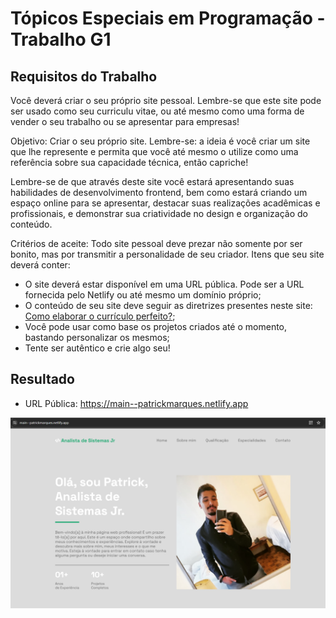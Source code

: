 # Tópicos Especiais em Programação - Trabalho G1

## Requisitos do Trabalho

Você deverá criar o seu próprio site pessoal. Lembre-se que este site pode ser usado como seu curriculu vitae, ou
até mesmo como uma forma de vender o seu trabalho ou se apresentar para empresas!

Objetivo: Criar o seu próprio site. Lembre-se: a ideia é você criar um site que lhe represente e permita que você
até mesmo o utilize como uma referência sobre sua capacidade técnica, então capriche!

Lembre-se de que através deste site você estará apresentando suas habilidades de desenvolvimento frontend,
bem como estará criando um espaço online para se apresentar, destacar suas realizações acadêmicas e
profissionais, e demonstrar sua criatividade no design e organização do conteúdo.

Critérios de aceite: Todo site pessoal deve prezar não somente por ser bonito, mas por transmitir a personalidade
de seu criador. Itens que seu site deverá conter:

- O site deverá estar disponível em uma URL pública. Pode ser a URL fornecida pelo Netlify ou até mesmo
um domínio próprio;
- O conteúdo de seu site deve seguir as diretrizes presentes neste site: [Como elaborar o currículo perfeito?](https://www.infojobs.com.br/artigos/como_elaborar_o_curr%C3%ADculo_perfeito__8533.aspx);
- Você pode usar como base os projetos criados até o momento, bastando personalizar os mesmos;
- Tente ser autêntico e crie algo seu!

## Resultado

- URL Pública: https://main--patrickmarques.netlify.app

![Pagina Web](assets/img/pagina.png)
